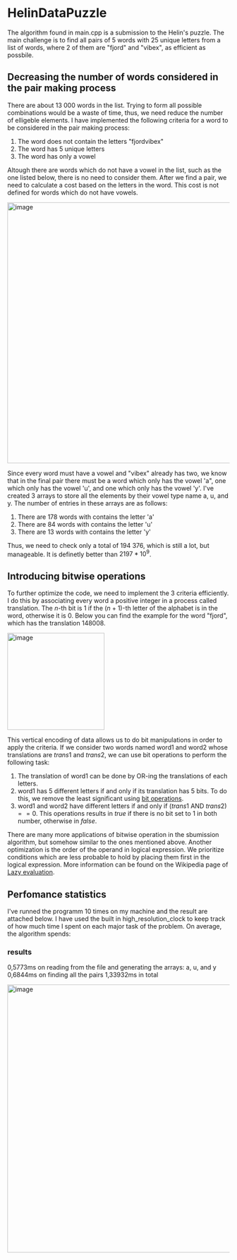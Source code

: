 # HelinDataPuzzle
The algorithm found in main.cpp is a submission to the Helin's puzzle. The main challenge is to find all pairs of 5 words with 25 unique letters from a list of words, where 2 of them are "fjord" and "vibex", as efficient as possbile.
## Decreasing the number of words considered in the pair making process

There are about 13 000 words in the list. Trying to form all possible combinations would be a waste of time, thus, we need reduce the number of elligeble elements. I have implemented the following criteria for a word to be considered in the pair making process:
1. The word does not contain the letters "fjordvibex"
2. The word has 5 unique letters
3. The word has only a vowel
   
Altough there are words which do not have a vowel in the list, such as the one listed below, there is no need to consider them. After we find a pair, we need to calculate a cost based on the letters in the word. This cost is not defined for words which do not have vowels.


<img width="592" alt="image" src="https://github.com/MihaiBobeica/HelinDataPuzzle/assets/77356043/16123bd6-4301-4e4f-9238-b2ef8ad319a8">

Since every word must have a vowel and "vibex" already has two, we know that in the final pair there must be a word which only has the vowel 'a", one which only has the vowel 'u', and one which only has the vowel 'y'. I've created 3 arrays to store all the elements by their vowel type name a, u, and y. The number of entries in these arrays are as follows:
1. There are 178 words with contains the letter 'a'
2. There are 84 words with contains the letter 'u'
3. There are 13 words with contains the letter 'y' 

Thus, we need to check only a total of 194 376, which is still a lot, but manageable. It is definetly better than $2197 * 10^9$.

## Introducing bitwise operations

To further optimize the code, we need to implement the 3 criteria efficiently. I do this by associating every word a positive integer in a process called translation. The $n$-th bit is $1$ if the $(n + 1)$-th letter of the alphabet is in the word, otherwise it is $0$. Below you can find the example for the word "fjord", which has the translation $148008$.


<img width="220" alt="image" src="https://github.com/MihaiBobeica/HelinDataPuzzle/assets/77356043/e81594c1-3b19-4e50-8532-e601faf13947">

This vertical encoding of data allows us to do bit manipulations in order to apply the criteria. If we consider two words named word1 and word2 whose translations are $trans1$ and $trans2$, we can use bit operations to perform the following task:
1. The translation of word1 can be done by OR-ing the translations of each letters.
2. word1 has 5 different letters if and only if its translation has 5 bits. To do this, we remove the least significant using [bit operations](https://stackoverflow.com/questions/47779830/what-does-bitwise-operation-nn-1-do).
3. word1 and word2 have different letters if and only if ($trans1$ AND $trans2) == 0$. This operations results in $true$ if there is no bit set to $1$ in both number, otherwise in $false$.

There are many more applications of bitwise operation in the sbumission algorithm, but somehow similar to the ones mentioned above. Another optimization is the order of the operand in logical expression. We prioritize conditions which are less probable to hold by placing them first in the logical expression. More information can be found on the Wikipedia page of [Lazy evaluation](https://en.wikipedia.org/wiki/Lazy_evaluation#Applications).

## Perfomance statistics

I've runned the programm 10 times on my machine and the result are attached below. I have used the built in high_resolution_clock to keep track of how much time I spent on each major task of the problem. On average, the algorithm spends:

### results
0,5773ms on reading from the file and generating the arrays: a, u, and y	
0,6844ms on finding all the pairs
1,33932ms in total


<img width="608" alt="image" src="https://github.com/MihaiBobeica/HelinDataPuzzle/assets/77356043/32c016ed-68e6-4afc-81f6-900ff3eaf83c">




